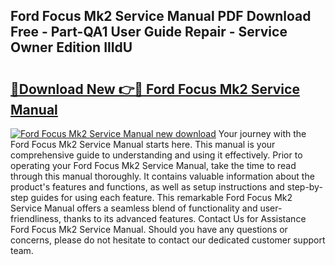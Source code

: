 ## Ford Focus Mk2 Service Manual PDF Download Free - Part-QA1 User Guide Repair - Service Owner Edition IlIdU

# <h2><a href="http://cf25463.oget.top/?id=Ford+Focus+Mk2+Service+Manual">🔗Download New 👉🔴 Ford Focus Mk2 Service Manual</a></h2>

[![Ford Focus Mk2 Service Manual new download](https://i.imgur.com/5g1atiW.png)](http://cf25463.oget.top/?id=Ford+Focus+Mk2+Service+Manual)
Your journey with the Ford Focus Mk2 Service Manual starts here. This manual is your comprehensive guide to understanding and using it effectively. Prior to operating your Ford Focus Mk2 Service Manual, take the time to read through this manual thoroughly. It contains valuable information about the product's features and functions, as well as setup instructions and step-by-step guides for using each feature. This remarkable Ford Focus Mk2 Service Manual offers a seamless blend of functionality and user-friendliness, thanks to its advanced features. Contact Us for Assistance Ford Focus Mk2 Service Manual. Should you have any questions or concerns, please do not hesitate to contact our dedicated customer support team.
